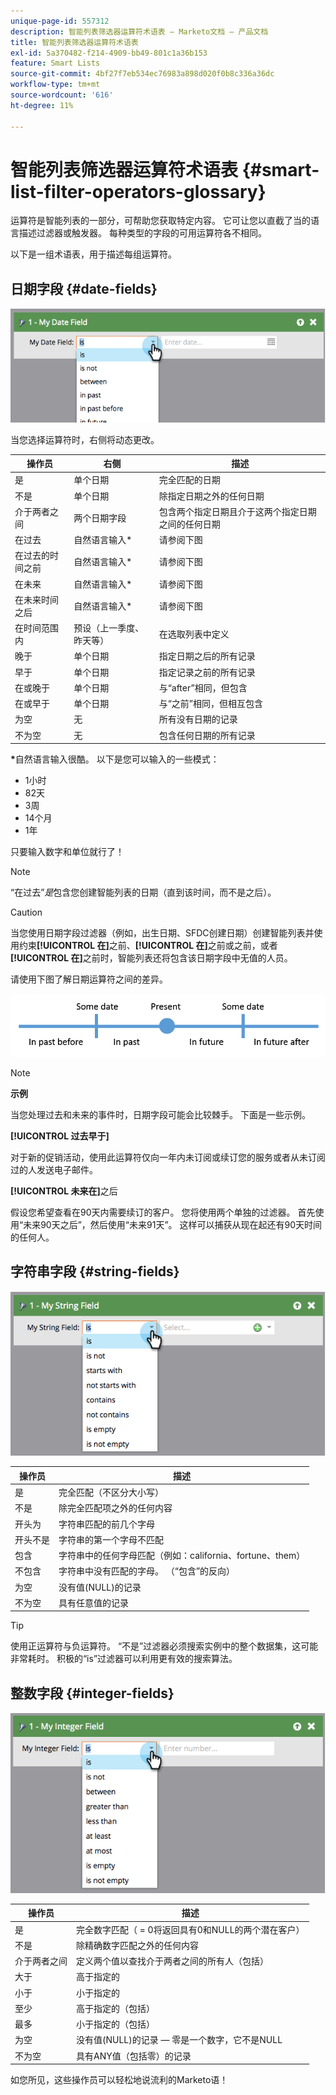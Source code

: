 ```yaml
---
unique-page-id: 557312
description: 智能列表筛选器运算符术语表 — Marketo文档 — 产品文档
title: 智能列表筛选器运算符术语表
exl-id: 5a370482-f214-4909-bb49-801c1a36b153
feature: Smart Lists
source-git-commit: 4bf27f7eb534ec76983a898d020f0b8c336a36dc
workflow-type: tm+mt
source-wordcount: '616'
ht-degree: 11%

---
```


# 智能列表筛选器运算符术语表 {#smart-list-filter-operators-glossary}

运算符是智能列表的一部分，可帮助您获取特定内容。 它可让您以直截了当的语言描述过滤器或触发器。 每种类型的字段的可用运算符各不相同。

以下是一组术语表，用于描述每组运算符。

## 日期字段 {#date-fields}

![](assets/smart-list-filter-operators-glossary-1.png)

当您选择运算符时，右侧将动态更改。

<table><thead>
  <tr>
    <th>操作员</th>
    <th>右侧</th>
    <th>描述</th>
  </tr></thead>
<tbody>
  <tr>
    <td>是</td>
    <td>单个日期</td>
    <td>完全匹配的日期</td>
  </tr>
  <tr>
    <td>不是</td>
    <td>单个日期</td>
    <td>除指定日期之外的任何日期</td>
  </tr>
  <tr>
    <td>介于两者之间</td>
    <td>两个日期字段</td>
    <td>包含两个指定日期且介于这两个指定日期之间的任何日期</td>
  </tr>
  <tr>
    <td>在过去</td>
    <td>自然语言输入*</td>
    <td>请参阅下图</td>
  </tr>
  <tr>
    <td>在过去的时间之前</td>
    <td>自然语言输入*</td>
    <td>请参阅下图</td>
  </tr>
  <tr>
    <td>在未来</td>
    <td>自然语言输入*</td>
    <td>请参阅下图</td>
  </tr>
  <tr>
    <td>在未来时间之后</td>
    <td>自然语言输入*</td>
    <td>请参阅下图</td>
  </tr>
  <tr>
    <td>在时间范围内</td>
    <td>预设（上一季度、昨天等）</td>
    <td>在选取列表中定义</td>
  </tr>
  <tr>
    <td>晚于</td>
    <td>单个日期</td>
    <td>指定日期之后的所有记录</td>
  </tr>
  <tr>
    <td>早于</td>
    <td>单个日期</td>
    <td>指定记录之前的所有记录</td>
  </tr>
  <tr>
    <td>在或晚于</td>
    <td>单个日期</td>
    <td>与“after”相同，但包含</td>
  </tr>
  <tr>
    <td>在或早于</td>
    <td>单个日期</td>
    <td>与“之前”相同，但相互包含</td>
  </tr>
  <tr>
    <td>为空</td>
    <td>无</td>
    <td>所有没有日期的记录</td>
  </tr>
  <tr>
    <td>不为空</td>
    <td>无</td>
    <td>包含任何日期的所有记录</td>
  </tr>
</tbody></table>

**&#42;**&#x200B;自然语言输入很酷。 以下是您可以输入的一些模式：

* 1小时
* 82天
* 3周
* 14个月
* 1年

只要输入数字和单位就行了！

>[!NOTE]
>
>“在过去”_是_&#x200B;包含您创建智能列表的日期（直到该时间，而不是之后）。

>[!CAUTION]
>
>当您使用日期字段过滤器（例如，出生日期、SFDC创建日期）创建智能列表并使用约束&#x200B;**[!UICONTROL 在]**&#x200B;之前、**[!UICONTROL 在]**&#x200B;之前或之前，或者&#x200B;**[!UICONTROL 在]**&#x200B;之前时，智能列表还将包含该日期字段中无值的人员。

请使用下图了解日期运算符之间的差异。

![](assets/smart-list-filter-operators-glossary-2.png)

>[!NOTE]
>
>**示例**
>
>当您处理过去和未来的事件时，日期字段可能会比较棘手。 下面是一些示例。
>
>**[!UICONTROL 过去早于]**
>
>对于新的促销活动，使用此运算符仅向一年内未订阅或续订您的服务或者从未订阅过的人发送电子邮件。
>
>**[!UICONTROL 未来在]**&#x200B;之后
>
>假设您希望查看在90天内需要续订的客户。 您将使用两个单独的过滤器。 首先使用“未来90天之后”，然后使用“未来91天”。 这样可以捕获从现在起还有90天时间的任何人。

## 字符串字段 {#string-fields}

![](assets/smart-list-filter-operators-glossary-3.png)

<table><thead>
  <tr>
    <th>操作员</th>
    <th>描述</th>
  </tr></thead>
<tbody>
  <tr>
    <td>是</td>
    <td>完全匹配（不区分大小写）</td>
  </tr>
  <tr>
    <td>不是</td>
    <td>除完全匹配项之外的任何内容</td>
  </tr>
  <tr>
    <td>开头为</td>
    <td>字符串匹配的前几个字母</td>
  </tr>
  <tr>
    <td>开头不是</td>
    <td>字符串的第一个字母不匹配</td>
  </tr>
  <tr>
    <td>包含</td>
    <td>字符串中的任何字母匹配（例如：california、fortune、them）</td>
  </tr>
  <tr>
    <td>不包含</td>
    <td>字符串中没有匹配的字母。 （“包含”的反向）</td>
  </tr>
  <tr>
    <td>为空</td>
    <td>没有值(NULL)的记录</td>
  </tr>
  <tr>
    <td>不为空</td>
    <td>具有任意值的记录</td>
  </tr>
</tbody>
</table>

>[!TIP]
>
>使用正运算符与负运算符。 “不是”过滤器必须搜索实例中的整个数据集，这可能非常耗时。 积极的“is”过滤器可以利用更有效的搜索算法。

## 整数字段 {#integer-fields}

![](assets/smart-list-filter-operators-glossary-4.png)

<table><thead>
  <tr>
    <th>操作员</th>
    <th>描述</th>
  </tr></thead>
<tbody>
  <tr>
    <td>是</td>
    <td>完全数字匹配（ = 0将返回具有0和NULL的两个潜在客户）</td>
  </tr>
  <tr>
    <td>不是</td>
    <td>除精确数字匹配之外的任何内容</td>
  </tr>
  <tr>
    <td>介于两者之间</td>
    <td>定义两个值以查找介于两者之间的所有人（包括）</td>
  </tr>
  <tr>
    <td>大于</td>
    <td>高于指定的</td>
  </tr>
  <tr>
    <td>小于</td>
    <td>小于指定的</td>
  </tr>
  <tr>
    <td>至少</td>
    <td>高于指定的（包括）</td>
  </tr>
  <tr>
    <td>最多</td>
    <td>小于指定的（包括）</td>
  </tr>
  <tr>
    <td>为空</td>
    <td>没有值(NULL)的记录 — 零是一个数字，它不是NULL</td>
  </tr>
  <tr>
    <td>不为空</td>
    <td>具有ANY值（包括零）的记录</td>
  </tr>
</tbody>
</table>

如您所见，这些操作员可以轻松地说流利的Marketo语！
